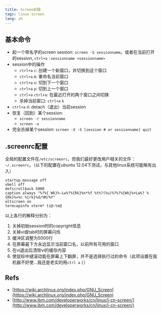 ```yaml
---
title: Screen初探
tags: linux screen
lang: zh
---
```


## 基本命令

* 起一个带名字的screen session: `screen -S sessionname`。或者在当前打开的session, `ctrl+a` `:sessionname <sessionname>` 
* session中的操作
  * `ctrl+a` `c`: 创建一个新窗口，并切换到这个窗口
  * `ctrl+a` `A`: 重命名当前窗口
  * `ctrl+a` `n`: 切到下一个窗口
  * `ctrl+a` `p`: 切到上一个窗口
  * `ctrl+a` `ctrl+a`: 在最近打开的两个窗口之间切换
  * 杀掉当前窗口: `ctrl+a` `k`
* `ctrl+a` `d`: detach（退出）当前session
* 恢复（回到）某个session:
  * `screen -r sessionname`
  * `screen -x`
* 完全杀掉某个session: `screen -X -S [session # or sessionname] quit`

<!--more-->

## .screenrc配置

全局的配置文件在`/etc/screenrc`，但我们最好更改用户相关的文件：`~/.screenrc`。（以下的配置在ubuntu 12.04下测试，与其他linux系统可能略有出入）

```
startup_message off
vbell off
defscrollback 5000
caption always "%?%{ Wk}%-Lw%?%{Rk}%n*%f %t%?(%u)%?%?%{Wk}%+Lw%? %{Rk}%=%c %{rk}%d/%M/%Y"
altscreen on
termcapinfo xterm* ti@:te@
```

以上各行的解释分别为：

1. 关掉初始session时的copyright信息
2. 关掉vi或tab时的屏幕闪烁
3. 缓冲区调整为5000行
4. 在屏幕最下方永远显示当前窗口名，以前所有可用的窗口
5. 在vi退出后清除vi的缓存内容
6. 使鼠标中键滚动能在屏幕上下翻屏，并不是选择执行过的命令（此项设置在我机器不好使...我还是老实的用`ctrl a` `[`）

## Refs

* [https://wiki.archlinux.org/index.php/GNU_Screen](https://wiki.archlinux.org/index.php/GNU_Screen)
* [http://www.ibm.com/developerworks/cn/linux/l-cn-screen/](http://www.ibm.com/developerworks/cn/linux/l-cn-screen/)
